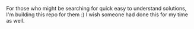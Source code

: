 For those who might be searching for quick easy to understand solutions, I'm building this repo for them :)
I wish someone had done this for my time as well.
